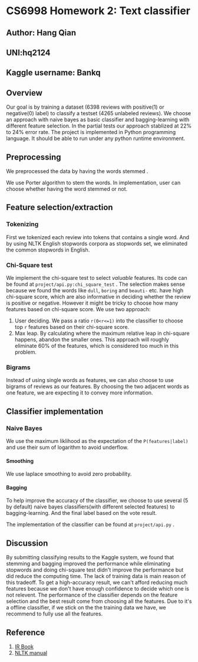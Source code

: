 # CS6998 Homework 2: Text classifier #

## Author: Hang Qian ##
## UNI:hq2124 ##
## Kaggle username: Bankq ##

## Overview ##

Our goal is by training a dataset (6398 reviews with positive(1) or negative(0) label) to classify a testset (4265 unlabeled reviews). We choose an approach with naive bayes as basic classifier and bagging-learning with different feature selection. In the partial tests our approach stablized at 22% to 24% error rate. The project is implemented in Python programming language. It should be able to run under any python runtime environment.

## Preprocessing ##

We preprocessed the data by having the words stemmed .

We use Porter algorithm to stem the words. In implementation, user can choose whether having the word stemmed or not.

## Feature selection/extraction ##

### Tokenizing  ###

First we tokenized each review into tokens that contains a single word. And by using NLTK English stopwords corpora as stopwords set, we eliminated the common stopwords in English.

### Chi-Square test ###

We implement the chi-square test to select _valuable_ features. Its code can be found at `project/api.py:chi_square_test` . The selection makes sense because we found the words like `dull`, `boring` and `beauti-` etc. have high chi-square score, which are also informative in deciding whether the review is positive or negative. However it might be tricky to choose how many features based on chi-square score. We use two approach:

1. User deciding. We pass a ratio `r(0<r<=1)` into the classifier to choose top `r` features based on their chi-square score.
2. Max leap. By calculating where the maximum relative leap in chi-square happens, abandon the smaller ones. This approach will roughly eliminate 60% of the features, which is considered too much in this problem.

### Bigrams ###

Instead of using single words as features, we can also choose to use bigrams of reviews as our features. By choosing the two adjacent words as one feature, we are expecting it to convey more information. 

## Classifier implementation ##

### Naive Bayes ###

We use the maximum liklihood as the expectation of the `P(features|label)` and use their sum of logarithm to avoid underflow.

#### Smoothing ####

We use laplace smoothing to avoid zero probability.

#### Bagging ####

To help improve the accuracy of the classifier, we choose to use several (5 by default) naive bayes classifiers(with different selected features) to bagging-learning. And the final label based on the vote result.

The implementation of the classifier can be found at `project/api.py` .

## Discussion ##

By submitting classifying results to the Kaggle system, we found that stemming and bagging improved the performance while eliminating stopwords and doing chi-square test didn't improve the performance but did reduce the computing time. The lack of training data is main reason of this tradeoff. To get a high-accuracy result, we can't afford reducing much features because we don't have enough confidence to decide which one is not relevent. The performance of the classifier depends on the feature selection and the best result come from choosing all the features. Due to it's a offline classifier, if we stick on the the training data we have, we recommend to fully use all the features.


## Reference ##
1. [IR Book][1]
2. [NLTK manual][2]

[1]: http://www.amazon.com/Introduction-Information-Retrieval-Christopher-Manning/dp/0521865719/
[2]: http://nltk.org/

